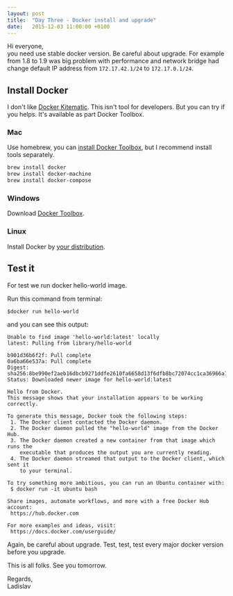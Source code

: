 ```yaml
---
layout: post
title:  "Day Three - Docker install and upgrade"
date:   2015-12-03 11:00:00 +0100
---
```


Hi everyone,<br>
 you need use stable docker version. Be careful about upgrade. For example from 1.8 to 1.9 was big problem with performance and network bridge had change default IP address from `172.17.42.1/24` to `172.17.0.1/24`.

## Install Docker

I don't like [Docker Kitematic](https://kitematic.com/). This isn't tool for developers. But you can try if you helps. It's available as part Docker Toolbox.

### Mac

Use homebrew, you can [install Docker Toolbox](https://www.docker.com/docker-toolbox), but I recommend install tools separately.

```bash
brew install docker
brew install docker-machine
brew install docker-compose
```

### Windows

Download [Docker Toolbox](https://www.docker.com/docker-toolbox).

### Linux

Install Docker by [your distribution](https://docs.docker.com/engine/installation/).


## Test it

For test we run docker hello-world image.

Run this command from terminal:

```
$docker run hello-world
```

and you can see this output:

```
Unable to find image 'hello-world:latest' locally
latest: Pulling from library/hello-world

b901d36b6f2f: Pull complete
0a6ba66e537a: Pull complete
Digest: sha256:8be990ef2aeb16dbcb9271ddfe2610fa6658d13f6dfb8bc72074cc1ca36966a7
Status: Downloaded newer image for hello-world:latest

Hello from Docker.
This message shows that your installation appears to be working correctly.

To generate this message, Docker took the following steps:
 1. The Docker client contacted the Docker daemon.
 2. The Docker daemon pulled the "hello-world" image from the Docker Hub.
 3. The Docker daemon created a new container from that image which runs the
    executable that produces the output you are currently reading.
 4. The Docker daemon streamed that output to the Docker client, which sent it
    to your terminal.

To try something more ambitious, you can run an Ubuntu container with:
 $ docker run -it ubuntu bash

Share images, automate workflows, and more with a free Docker Hub account:
 https://hub.docker.com

For more examples and ideas, visit:
 https://docs.docker.com/userguide/
```

Again, be careful about upgrade. Test, test, test every major docker version before you upgrade.

This is all folks. See you tomorrow.

Regards,<br>
Ladislav
